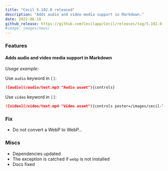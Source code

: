```yaml
---
title: "Cecil 5.102.0 released"
description: "Adds audio and video media support in Markdown."
date: 2022-06-18
github_release: https://github.com/Cecilapp/Cecil/releases/tag/5.102.0
#image: images/news/
---
```

### Features

#### Adds audio and video media support in Markdown

_Usage example:_

Use `audio` keyword in `[]`:

```markdown
![audio](/audio/test.mp3 "Audio asset"){controls}
```

Use `video` keyword in `[]`:

```markdown
![video](/video/test.mp4 "Video asset"){controls poster=/images/cecil-logo.png style="width:100%;"}
```

### Fix

- Do not convert a WebP to WebP…

### Miscs

- Dependencies updated
- The exception is catched if `webp` is not installed
- Docs fixed
